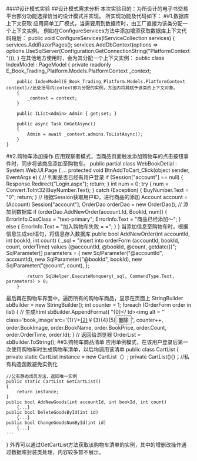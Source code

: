 ####设计模式实验
##设计模式需求分析
本次实验目的：为所设计的电子书交易平台部分功能选择恰当的设计模式并实现。
所实现功能及代码如下：
##1.数据库上下文获取
应用简单工厂模式，当需要用到数据库时，由工厂直接为该类分配一个上下文实例。
例如在ConfigureServices方法中添加增添获取数据库上下文代码段后：
        public void ConfigureServices(IServiceCollection services)
        {
            services.AddRazorPages();
            services.AddDbContext<PlatformContext>(options =>
      options.UseSqlServer(Configuration.GetConnectionString("PlatformContext")));
        }
在其他地方使用时，会为其分配一个上下文实例：
 public class IndexModel : PageModel
    {
        private readonly E_Book_Trading_Platform.Models.PlatformContext _context;

        public IndexModel(E_Book_Trading_Platform.Models.PlatformContext context)//此处括号内context即为分配的实例，方法内将其赋予该类的上下文对象。
        {
            _context = context;
        }

        public IList<Admin> Admin { get;set; }

        public async Task OnGetAsync()
        {
            Admin = await _context.admins.ToListAsync();
        }
    }
##2.购物车添加操作
应用观察者模式，当商品页面触发添加购物车的点击按钮事件时，同步将该商品添加至购物车。
 public partial class WebBookDetial : System.Web.UI.Page
    {   ...
        protected void BtnAddToCart_Click(object sender, EventArgs e)
        {
            // 判断是否已经有用户登录
            if (Session["account"] == null)
            {
                Response.Redirect("Login.aspx");
                return;
            }
            int num = 0;
            try
            {
                num = Convert.ToInt32(BuyNumber.Text);
            }
            catch (Exception)
            {
                BuyNumber.Text = "0";
                return;
            }
            // 根据Session获取用户ID，进行商品的添加
            Account account = (Account) Session["account"];
            OrderDao orderDao = new OrderDao();
            // 添加到数据库
            if (orderDao.AddNewOrder(account.Id, BookId, num))
            {
                ErrorInfo.CssClass = "text-primary";
                ErrorInfo.Text = "商品已经添加～";
            }
            else
            {
                ErrorInfo.Text = "加入购物车失败 = =";
            }
 }
当添加信息至购物车时，根据信息生成sql语句，将信息存入数据库
 public bool AddNewOrder(int accountId, int bookId, int count)
        {
            _sql =
                "insert into orderForm (accountId, bookId, count, orderTime) values (@accountId, @bookId, @count, getdate())";
            SqlParameter[] parameters =
            {
                new SqlParameter("@accountId", accountId),
                new SqlParameter("@bookId", bookId),
                new SqlParameter("@count", count),
            };

            return SqlHelper.ExecuteNonquery(_sql, CommandType.Text, parameters) > 0;
        }
最后再在购物车界面中，遍历所有的购物车商品，显示在页面上
StringBuilder sbBuilder = new StringBuilder();
                    int counter = 1;
                    foreach (OrderForm order in list)
                    {
                        // 生成html
                        sbBuilder.AppendFormat(
                            "<tr><td>{0}</ td><td><img alt = '' class='book_image'src='{1}'/></td><td class='text-primary'><a href='BookDetial.aspx?id={6}'>{2}</a></td><td class='text-danger'>￥{3}</td><td class='text-success'>{4}</td><td class='text-danger'>{5}</td><td><input class='btn btn-danger delete_book' data-toggle='modal' data-target='#confirm-delete' bookId='{6}' bookName='{2}' value='删除' type='button' /></td></tr>", counter++, order.BookImage, order.BookName, order.BookPrice, order.Count, order.OrderTime, order.Id);
                    }
                    // 返回给浏览器
                    OrderList = sbBuilder.ToString();
##3.购物车商品清单
应用单例模式，在该用户登录后第一次使用购物车时生成购物车清单，以后均调用该清单
public class CartList { 
    private static CartList instance = new CartList（）;
    private CartList(){}；//私有构造函数避免实例化

    //公有静态成员方法，返回唯一实例
    public static CartList GetCartList()
    {
        return instance;
    }
    public bool AddNewGoods(int accountId, int bookId, int count)
        {...}
    public bool DeleteGoodsById(int id)
        {...}
    public bool ChangeGoodsNumById(int id)
        {...}
    ···
}
外界可以通过GetCartList方法获取该购物车清单的实例，其中的增删改操作通过数据库封装类处理，内容较多暂不展示。
